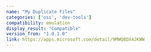 ```yaml
---
name: "My Duplicate Files"
categories: ['oss', 'dev-tools']
compatibility: emulation
display_result: "Compatible"
version_from: "1.0.1.0"
link: https://apps.microsoft.com/detail/9MWQ8DX4JKWW
---
```

